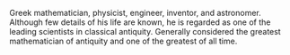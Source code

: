 <!--
id:          archimedes
title:       Archimedes
subtitle:    287 - 212 BCE
from:        -287
to:          -212 
short:       Greek mathematician, physicist, engineer, inventor, and astronomer. Although few details of his life are known, he is regarded as one of the leading scientists in classical antiquity. Generally considered the greatest mathematician of antiquity and one of the greatest of all time.
imageUrl:    https://upload.wikimedia.org/wikipedia/commons/thumb/e/e7/Domenico-Fetti_Archimedes_1620.jpg/440px-Domenico-Fetti_Archimedes_1620.jpg
wikiUrl:     https://en.wikipedia.org/wiki/Archimedes
-->


Greek mathematician, physicist, engineer, inventor, and astronomer. Although few details of his life are known, he is regarded as one of the leading scientists in classical antiquity. Generally considered the greatest mathematician of antiquity and one of the greatest of all time.